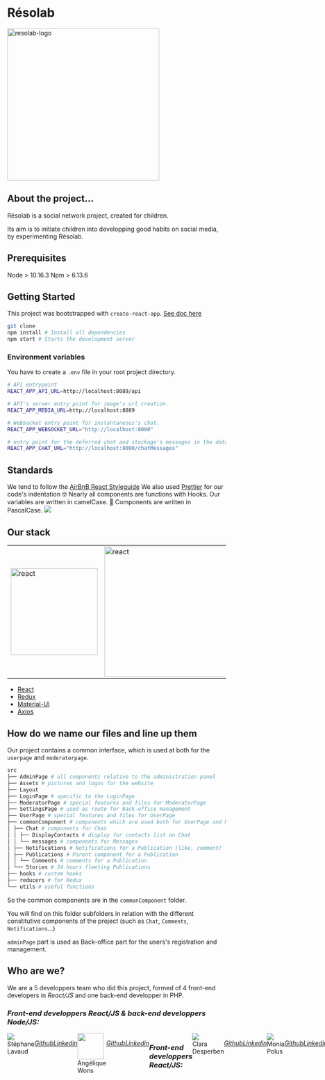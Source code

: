 ﻿# Résolab

<img src="https://resolab.netlify.com/static/media/resolab-simple-white.4b7806d8.png" alt="resolab-logo" width="350px"/>

## About the project...

Résolab is a social network project, created for children.

Its aim is to initiate children into developping good habits on social media, by experimenting Résolab.

## Prerequisites

Node > 10.16.3
Npm > 6.13.6

## Getting Started

This project was bootstrapped with `create-react-app`.
[See doc here](https://github.com/facebook/create-react-app#create-react-app--)

```bash
git clone
npm install # Install all dependencies
npm start # Starts the development server
```

### Environment variables

You have to create a `.env` file in your root project directory.

```bash
# API entrypoint
REACT_APP_API_URL=http://localhost:8089/api

# API's server entry point for image's url creation.
REACT_APP_MEDIA_URL=http://localhost:8089

# WebSocket entry point for instantaneous's chat.
REACT_APP_WEBSOCKET_URL="http://localhost:8000"

# entry point for the deferred chat and stockage's messages in the database.
REACT_APP_CHAT_URL="http://localhost:8000/chatMessages"
```

## Standards

We tend to follow the [AirBnB React Styleguide](https://github.com/airbnb/javascript#airbnb-javascript-style-guide-)
We also used [Prettier](https://github.com/prettier/prettier-vscode#prettier-formatter-for-visual-studio-code) for our code's indentation 🤓
Nearly all components are functions with Hooks.
Our variables are written in camelCase. :camel:
Components are written in PascalCase.
![](https://static2.greatsong.net/artiste/96x96/pascal-obispo-2999.jpg)

## Our stack

<table>
<tbody>
<tr>
<td>
<img src="https://pbs.twimg.com/profile_images/446356636710363136/OYIaJ1KK.png" alt="react" width="200"/>
</td>
<td>
<img src="https://i2.wp.com/programmingwithmosh.com/wp-content/uploads/2019/01/Redux.png?resize=367%2C287&ssl=1" alt="react" width="300"/>
</td>
<td>
<img src="https://www.stickpng.com/assets/images/58480f66cef1014c0b5e4938.png" alt="material" width="250"/>
</td>
</tr>
<tr></tr>
</tbody>
</table>

- [React](https://fr.reactjs.org/docs/getting-started.html)
- [Redux](https://redux.js.org/)
- [Material-UI](https://material-ui.com/)
- [Axios](https://github.com/axios/axios#axios)

## How do we name our files and line up them

Our project contains a common interface, which is used at both for the `userpage` and `moderatorpage`.

```bash
src
├── AdminPage # all components relative to the administration panel
├── Assets # pictures and logos for the website
├── Layout
├── LoginPage # specific to the LoginPage
├── ModeratorPage # special features and files for ModeratorPage
├── SettingsPage # used as route for back-office management
├── UserPage # special features and files for UserPage
├── commonComponent # components which are used both for UserPage and ModeratorPage
│ ├── Chat # components for Chat
│ │ ├── DisplayContacts # display for contacts list on Chat
│ │ └── messages # components for Messages
│ ├── Notifications # Notifications for a Publication (like, comment)
│ ├── Publications # Parent component for a Publication
│ │ └── Comments # comments for a Publication
│ └── Stories # 24 hours fleeting Publications
├── hooks # custom hooks
├── reducers # for Redux
└── utils # useful functions
```

So the common components are in the `commonComponent` folder.

You will find on this folder subfolders in relation with the different constitutive components of the project (such as `Chat`, `Comments`, `Notifications`...)

`adminPage` part is used as Back-office part for the users's registration and management.

## Who are we?

We are a 5 developpers team who did this project, formed of 4 front-end developers in _React/JS_ and one back-end developper in PHP.

### _Front-end developpers React/JS & back-end developpers Node/JS:_

 <div style="display:flex;flex-direction:row;">
	<div style="display:flex;flex-direction:column;">
		<div><img src="https://avatars1.githubusercontent.com/u/53374849?s=60&v=4" /></div>
		<div>Stéphane Lavaud</div>
	</div>

[_Github_](https://github.com/KleinosFR)

[_Linkedin_](https://www.linkedin.com/in/stephane-lavaud-webdev/)

 <div style="display:flex;flex-direction:row;">
	<div style="display:flex;flex-direction:column;">
		<div><img src="https://avatars0.githubusercontent.com/u/52760709?s=60&v=4" width="60px"/></div>
		<div>Angélique Wons</div>
	</div>

[_Github_](https://github.com/angelique-w)

[_Linkedin_](https://www.linkedin.com/in/ang%C3%A9lique-wons/)

### _Front-end developpers React/JS:_

<div style="display:flex;flex-direction:row;">
	<div style="display:flex;flex-direction:column;">
		<div><img src="https://avatars2.githubusercontent.com/u/54865651?s=60&v=4" /></div>
		<div>Clara Desperben</div>
	</div>

[_Github_](https://github.com/clarade)

[_Linkedin_](https://www.linkedin.com/in/clara-desperben/)

 <div style="display:flex;flex-direction:row;">
	<div style="display:flex;flex-direction:column;">
		<div><img src="https://avatars3.githubusercontent.com/u/46849585?s=60&v=4" /></div>
		<div>Monia Polus</div>
	</div>

[_Github_](https://github.com/Monia64)

[_Linkedin_](https://www.linkedin.com/in/monia-polus/)

### _Back-end developper PHP:_

 <div style="display:flex;flex-direction:row;">
	<div style="display:flex;flex-direction:column;">
		<div><img src="https://avatars1.githubusercontent.com/u/55102862?s=60&v=4" width="60px"/></div>
		<div>Anne-Claire Nanot</div>
	</div>

[_Github_](https://github.com/anneclaire64)

[_Linkedin_](https://www.linkedin.com/in/anne-claire-nanot/)
